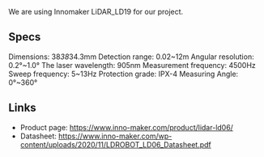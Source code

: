 We are using Innomaker LiDAR_LD19 for our project. 

## Specs
Dimensions: 38*38*34.3mm
Detection range: 0.02~12m
Angular resolution: 0.2°~1.0°
The laser wavelength: 905nm
Measurement frequency: 4500Hz
Sweep frequency: 5~13Hz
Protection grade: IPX-4
Measuring Angle: 0°~360°

## Links
- Product page: https://www.inno-maker.com/product/lidar-ld06/
- Datasheet: https://www.inno-maker.com/wp-content/uploads/2020/11/LDROBOT_LD06_Datasheet.pdf